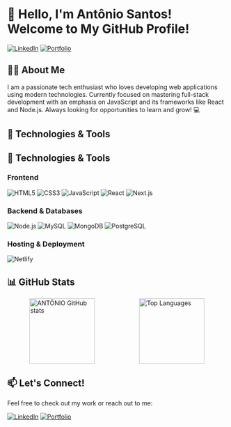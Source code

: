 # 👋 Hello, I'm Antônio Santos! Welcome to My GitHub Profile!

[![LinkedIn](https://img.shields.io/badge/LinkedIn-0077B5?style=for-the-badge&logo=linkedin&logoColor=white)](https://www.linkedin.com/in/ant%C3%B4nio-dos-santos-b342a9293)
[![Portfolio](https://img.shields.io/badge/Portfolio-000000?style=for-the-badge&logo=About.me&logoColor=white)](https://antonio-santos-vale.netlify.app/)

## 🧑‍💻 About Me
I am a passionate tech enthusiast who loves developing web applications using modern technologies. Currently focused on mastering full-stack development with an emphasis on JavaScript and its frameworks like React and Node.js. Always looking for opportunities to learn and grow! 💻

## 🚀 Technologies & Tools

## 🚀 Technologies & Tools

### Frontend
![HTML5](https://img.shields.io/badge/HTML5-E34F26?style=for-the-badge&logo=html5&logoColor=white)
![CSS3](https://img.shields.io/badge/CSS3-1572B6?style=for-the-badge&logo=css3&logoColor=white)
![JavaScript](https://img.shields.io/badge/JavaScript-F7DF1E?style=for-the-badge&logo=javascript&logoColor=black)
![React](https://img.shields.io/badge/React-20232A?style=for-the-badge&logo=react&logoColor=61DAFB)
![Next.js](https://img.shields.io/badge/Next.js-000000?style=for-the-badge&logo=next.js&logoColor=white)

### Backend & Databases
![Node.js](https://img.shields.io/badge/Node.js-43853D?style=for-the-badge&logo=node.js&logoColor=white)
![MySQL](https://img.shields.io/badge/MySQL-00000F?style=for-the-badge&logo=mysql&logoColor=white)
![MongoDB](https://img.shields.io/badge/MongoDB-4EA94B?style=for-the-badge&logo=mongodb&logoColor=white)
![PostgreSQL](https://img.shields.io/badge/PostgreSQL-336791?style=for-the-badge&logo=postgresql&logoColor=white)

### Hosting & Deployment
![Netlify](https://img.shields.io/badge/Netlify-00C7B7?style=for-the-badge&logo=netlify&logoColor=white)




## 📊 GitHub Stats

<div style="display: flex; justify-content: space-around;">
  <img src="https://github-readme-stats.vercel.app/api?username=Anjsvf&show_icons=true&theme=radical" alt="ANTÔNIO GitHub stats" height="150"/>
  <img src="https://github-readme-stats.vercel.app/api/top-langs/?username=Anjsvf&layout=compact&theme=radical" alt="Top Languages" height="150"/>
</div>

## 📫 Let's Connect!
Feel free to check out my work or reach out to me:

[![LinkedIn](https://img.shields.io/badge/LinkedIn-0077B5?style=for-the-badge&logo=linkedin&logoColor=white)](https://www.linkedin.com/in/ant%C3%B4nio-dos-santos-b342a9293)
[![Portfolio](https://img.shields.io/badge/Portfolio-000000?style=for-the-badge&logo=About.me&logoColor=white)](https://antonio-santos-vale.netlify.app/)
